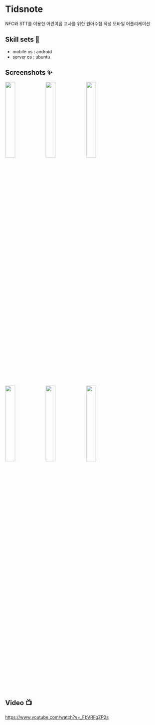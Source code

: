 # Tidsnote

NFC와 STT를 이용한 어린이집 교사를 위한 원아수첩 작성 모바일 어플리케이션



## Skill sets :art:

- mobile os : android
- server os : ubuntu



## Screenshots :sparkles:

<div>
<img src="https://user-images.githubusercontent.com/20367043/70742381-bfca6600-1d60-11ea-9177-53a673a2aa70.png" width="25%"></img>
<img src = "https://user-images.githubusercontent.com/20367043/70743169-8eeb3080-1d62-11ea-93cf-abd423e42df2.png" width="25%"></img>
<img src = "https://user-images.githubusercontent.com/20367043/70743302-d5408f80-1d62-11ea-8ac5-03a1b2bd16a1.png" width = "25%"></img>
</div>
<div>
<img src = "https://user-images.githubusercontent.com/20367043/70744433-0c17a500-1d65-11ea-916e-f1eaba0b1a3c.png" width="25%"></img>
<img src = "https://user-images.githubusercontent.com/20367043/70744487-22256580-1d65-11ea-9f13-5fb83a0d94c6.png" width = "25%"></img>
<img src="https://user-images.githubusercontent.com/20367043/70744165-83990480-1d64-11ea-97aa-12514d004d37.png" width="25%"></img>

</div>

## Video :tv:
https://www.youtube.com/watch?v=_FbVRFgZP2s
